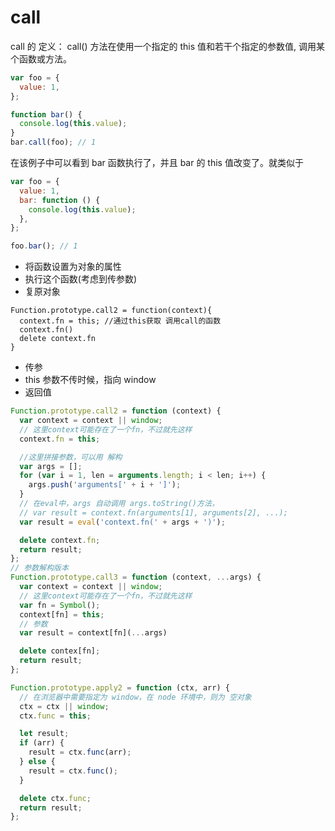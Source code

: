# call

call 的 定义： call() 方法在使用一个指定的 this 值和若干个指定的参数值, 调用某个函数或方法。

```js
var foo = {
  value: 1,
};

function bar() {
  console.log(this.value);
}
bar.call(foo); // 1
```

在该例子中可以看到 bar 函数执行了，并且 bar 的 this 值改变了。就类似于

```js
var foo = {
  value: 1,
  bar: function () {
    console.log(this.value);
  },
};

foo.bar(); // 1
```

- 将函数设置为对象的属性
- 执行这个函数(考虑到传参数)
- 复原对象

```JS
Function.prototype.call2 = function(context){
  context.fn = this; //通过this获取 调用call的函数
  context.fn()
  delete context.fn
}
```

- 传参
- this 参数不传时候，指向 window
- 返回值

```js
Function.prototype.call2 = function (context) {
  var context = context || window;
  // 这里context可能存在了一个fn，不过就先这样
  context.fn = this;

  //这里拼接参数，可以用 解构
  var args = [];
  for (var i = 1, len = arguments.length; i < len; i++) {
    args.push('arguments[' + i + ']');
  }
  // 在eval中，args 自动调用 args.toString()方法，
  // var result = context.fn(arguments[1], arguments[2], ...);
  var result = eval('context.fn(' + args + ')');

  delete context.fn;
  return result;
};
// 参数解构版本
Function.prototype.call3 = function (context, ...args) {
  var context = context || window;
  // 这里context可能存在了一个fn，不过就先这样
  var fn = Symbol();
  context[fn] = this;
  // 参数
  var result = context[fn](...args)

  delete contex[fn];
  return result;
};
```

```js
Function.prototype.apply2 = function (ctx, arr) {
  // 在浏览器中需要指定为 window，在 node 环境中，则为 空对象
  ctx = ctx || window;
  ctx.func = this;

  let result;
  if (arr) {
    result = ctx.func(arr);
  } else {
    result = ctx.func();
  }

  delete ctx.func;
  return result;
};
```
